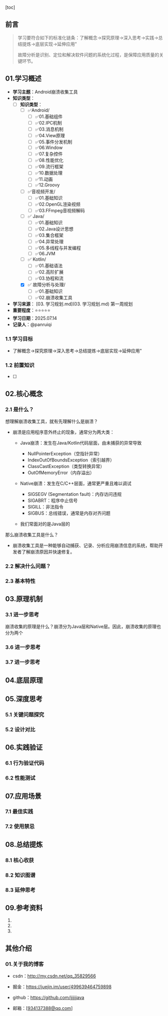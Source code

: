 [toc]

## 前言

> 学习要符合如下的标准化链条：了解概念->探究原理->深入思考->实践->总结提炼->底层实现->延伸应用"
>
> 故障分析是识别、定位和解决软件问题的系统化过程，是保障应用质量的关键环节。

## 01.学习概述

- **学习主题**：Android崩溃收集工具
- **知识类型**：
  - [ ] **知识类型**：
    - [ ] ✅Android/ 
      - [ ] ✅01.基础组件
      - [ ] ✅02.IPC机制
      - [ ] ✅03.消息机制
      - [ ] ✅04.View原理
      - [ ] ✅05.事件分发机制
      - [ ] ✅06.Window
      - [ ] ✅07.复杂控件
      - [ ] ✅08.性能优化
      - [ ] ✅09.流行框架
      - [ ] ✅10.数据处理
      - [ ] ✅11.动画
      - [ ] ✅12.Groovy
    - [ ] ✅音视频开发/
      - [ ] ✅01.基础知识
      - [ ] ✅02.OpenGL渲染视频
      - [ ] ✅03.FFmpeg音视频解码
    - [ ] ✅ Java/
      - [ ] ✅01.基础知识
      - [ ] ✅02.Java设计思想
      - [ ] ✅03.集合框架
      - [ ] ✅04.异常处理
      - [ ] ✅05.多线程与并发编程
      - [ ] ✅06.JVM
    - [ ] ✅ Kotlin/
      - [ ] ✅01.基础语法
      - [ ] ✅02.高阶扩展
      - [ ] ✅03.协程和流
    - [x] ✅ 故障分析与处理/
      - [ ] ✅01.基础知识
      - [ ] ✅02.崩溃收集工具
- **学习来源**： [03. 学习规划.md](03. 学习规划.md) 第一周规划
- **重要程度**：⭐⭐⭐⭐⭐
- **学习日期**：2025.07.14
- **记录人**：@panruiqi

### 1.1 学习目标

- 了解概念->探究原理->深入思考->总结提炼->底层实现->延伸应用"

### 1.2 前置知识

- [ ] 

## 02.核心概念

### 2.1 是什么？

想理解崩溃收集工具，就有先理解什么是崩溃？

- 崩溃是应用程序意外终止的现象，通常分为两大类：

  - Java崩溃：发生在Java/Kotlin代码层面，由未捕获的异常导致
    - NullPointerException（空指针异常）
    - IndexOutOfBoundsException（索引越界）
    - ClassCastException（类型转换异常）
    - OutOfMemoryError（内存溢出）

  - Native崩溃：发生在C/C++层面，通常更严重且难以调试
    - SIGSEGV (Segmentation fault)：内存访问违规
    - SIGABRT：程序中止信号
    - SIGILL：非法指令
    - SIGBUS：总线错误，通常是内存对齐问题
  - 我们常面对的是Java层的

那么崩溃收集工具是什么？

- 崩溃收集工具是一种能够自动捕获、记录、分析应用崩溃信息的系统，帮助开发者了解崩溃原因并快速修复。


### 2.2 解决什么问题？



### 2.3 基本特性



## 03.原理机制

### 3.1 进一步思考

崩溃收集的原理是什么？崩溃分为Java层和Native层。因此，崩溃收集的原理也分为两个

### 3.6 进一步思考



### 3.7 进一步思考



## 04.底层原理



## 05.深度思考

### 5.1 关键问题探究



### 5.2 设计对比



## 06.实践验证

### 6.1 行为验证代码



### 6.2 性能测试





## 07.应用场景

### 7.1 最佳实践



### 7.2 使用禁忌





## 08.总结提炼

### 8.1 核心收获



### 8.2 知识图谱



### 8.3 延伸思考





## 09.参考资料

1. []()
2. []()
3. []()

## 其他介绍

### 01.关于我的博客

- csdn：http://my.csdn.net/qq_35829566

- 掘金：https://juejin.im/user/499639464759898

- github：https://github.com/jjjjjjava

- 邮箱：[934137388@qq.com]

